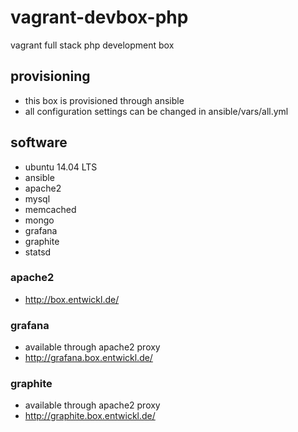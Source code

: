 # vagrant-devbox-php

vagrant full stack php development box

## provisioning

* this box is provisioned through ansible
* all configuration settings can be changed in ansible/vars/all.yml

## software

* ubuntu 14.04 LTS
* ansible
* apache2
* mysql
* memcached
* mongo
* grafana
* graphite
* statsd

### apache2

* http://box.entwickl.de/

### grafana

* available through apache2 proxy
* http://grafana.box.entwickl.de/

### graphite

* available through apache2 proxy
* http://graphite.box.entwickl.de/